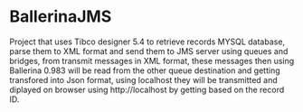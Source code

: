 # BallerinaJMS
Project that uses Tibco designer 5.4 to retrieve records MYSQL database, parse them to XML format and send them to JMS server using queues and bridges, from transmit messages in XML format, these messages then using Ballerina 0.983 will be read from the other queue destination and getting transfored into Json format, using localhost they will be transmitted and diplayed on browser using http://localhost by getting based on the record ID.
